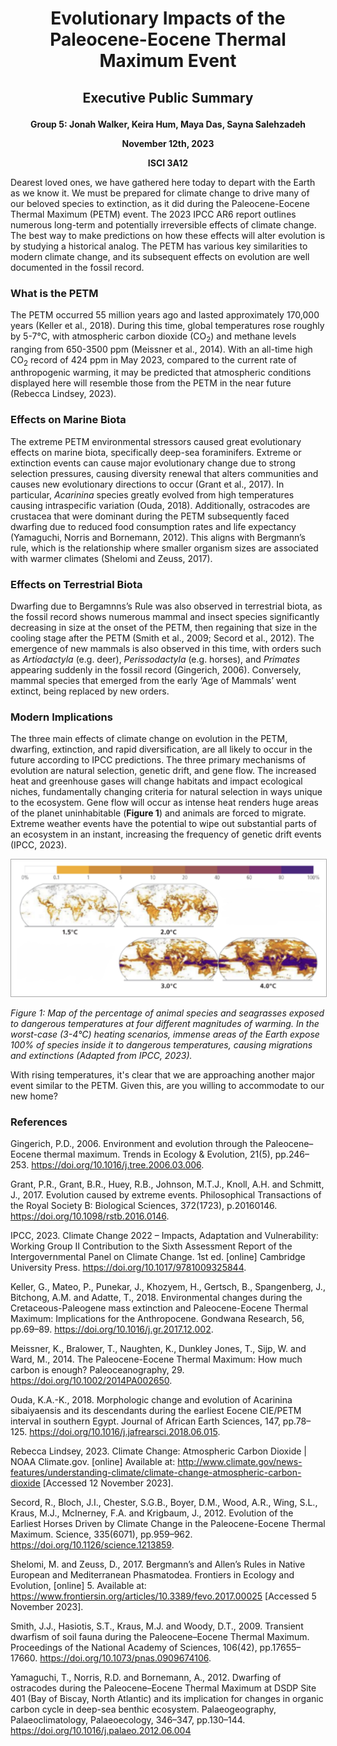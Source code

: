 # <p align=center> Evolutionary Impacts of the Paleocene-Eocene Thermal Maximum Event
## <p align=center> Executive Public Summary
**<p align=center> Group 5: Jonah Walker, Keira Hum, Maya Das, Sayna Salehzadeh**
**<p align=center> November 12th, 2023**
**<p align=center> ISCI 3A12**

Dearest loved ones, we have gathered here today to depart with the Earth as we know it. We must be prepared for climate change to drive many of our beloved species to extinction, as it did during the Paleocene-Eocene Thermal Maximum (PETM) event.
The 2023 IPCC AR6 report outlines numerous long-term and potentially irreversible effects of climate change. The best way to make predictions on how these effects will alter evolution is by studying a historical analog. The PETM has various key similarities to modern climate change, and its subsequent effects on evolution are well documented in the fossil record.

### **What is the PETM**

The PETM occurred 55 million years ago and lasted approximately 170,000 years (Keller et al., 2018). During this time, global temperatures rose roughly by 5-7°C, with atmospheric carbon dioxide (CO<sub>2</sub>) and methane levels ranging from 650-3500 ppm (Meissner et al., 2014). With an all-time high CO<sub>2</sub> record of 424 ppm in May 2023, compared to the current rate of anthropogenic warming, it may be predicted that atmospheric conditions displayed here will resemble those from the PETM in the near future (Rebecca Lindsey, 2023).

### **Effects on Marine Biota**

The extreme PETM environmental stressors caused great evolutionary effects on marine biota, specifically deep-sea foraminifers. Extreme or extinction events can cause major evolutionary change due to strong selection pressures, causing diversity renewal that alters communities and causes new evolutionary directions to occur (Grant et al., 2017). In particular, _Acarinina_ species greatly evolved from high temperatures causing intraspecific variation (Ouda, 2018). Additionally, ostracodes are crustacea that were dominant during the PETM subsequently faced dwarfing due to reduced food consumption rates and life expectancy (Yamaguchi, Norris and Bornemann, 2012). This aligns with Bergmann’s rule, which is the relationship where smaller organism sizes are associated with warmer climates (Shelomi and Zeuss, 2017).

### **Effects on Terrestrial Biota**

Dwarfing due to Bergamnns’s Rule was also observed in terrestrial biota, as the fossil record shows numerous mammal and insect species significantly decreasing in size at the onset of the PETM, then regaining that size in the cooling stage after the PETM (Smith et al., 2009; Secord et al., 2012). The emergence of new mammals is also observed in this time, with orders such as _Artiodactyla_ (e.g. deer), _Perissodactyla_ (e.g. horses), and _Primates_ appearing suddenly in the fossil record (Gingerich, 2006). Conversely, mammal species that emerged from the early ‘Age of Mammals’ went extinct, being replaced by new orders.

### **Modern Implications**

The three main effects of climate change on evolution in the PETM, dwarfing, extinction, and rapid diversification, are all likely to occur in the future according to IPCC predictions. The three primary mechanisms of evolution are natural selection, genetic drift, and gene flow. The increased heat and greenhouse gases will change habitats and impact ecological niches, fundamentally changing criteria for natural selection in ways unique to the ecosystem. Gene flow will occur as intense heat renders huge areas of the planet uninhabitable (**Figure 1**) and animals are forced to migrate. Extreme weather events have the potential to wipe out substantial parts of an ecosystem in an instant, increasing the frequency of genetic drift events (IPCC, 2023). 

<img src="Public Executive Summary Figure 1.jpg" width="700" style="border: 1px solid darkgrey">

_Figure 1: Map of the percentage of animal species and seagrasses exposed to dangerous temperatures at four different magnitudes of warming. In the worst-case (3-4°C) heating scenarios, immense areas of the Earth expose 100% of species inside it to dangerous temperatures, causing migrations and extinctions (Adapted from IPCC, 2023)._

With rising temperatures, it's clear that we are approaching another major event similar to the PETM. Given this, are you willing to accommodate to our new home? 


















### **References**

Gingerich, P.D., 2006. Environment and evolution through the Paleocene–Eocene thermal maximum. Trends in Ecology & Evolution, 21(5), pp.246–253. https://doi.org/10.1016/j.tree.2006.03.006.

Grant, P.R., Grant, B.R., Huey, R.B., Johnson, M.T.J., Knoll, A.H. and Schmitt, J., 2017. Evolution caused by extreme events. Philosophical Transactions of the Royal Society B: 
Biological Sciences, 372(1723), p.20160146. https://doi.org/10.1098/rstb.2016.0146.

IPCC, 2023. Climate Change 2022 – Impacts, Adaptation and Vulnerability: Working Group II Contribution to the Sixth Assessment Report of the Intergovernmental Panel on Climate Change. 1st ed. [online] Cambridge University Press. https://doi.org/10.1017/9781009325844.

Keller, G., Mateo, P., Punekar, J., Khozyem, H., Gertsch, B., Spangenberg, J., Bitchong, A.M. and Adatte, T., 2018. Environmental changes during the Cretaceous-Paleogene mass extinction and Paleocene-Eocene Thermal Maximum: Implications for the Anthropocene. Gondwana Research, 56, pp.69–89. https://doi.org/10.1016/j.gr.2017.12.002.

Meissner, K., Bralower, T., Naughten, K., Dunkley Jones, T., Sijp, W. and Ward, M., 2014. The Paleocene-Eocene Thermal Maximum: How much carbon is enough? 
Paleoceanography, 29. https://doi.org/10.1002/2014PA002650.

Ouda, K.A.-K., 2018. Morphologic change and evolution of Acarinina sibaiyaensis and its descendants during the earliest Eocene CIE/PETM interval in southern Egypt. Journal of African Earth Sciences, 147, pp.78–125. https://doi.org/10.1016/j.jafrearsci.2018.06.015.

Rebecca Lindsey, 2023. Climate Change: Atmospheric Carbon Dioxide | NOAA Climate.gov. [online] Available at: <http://www.climate.gov/news-features/understanding-climate/climate-change-atmospheric-carbon-dioxide> [Accessed 12 November 2023].

Secord, R., Bloch, J.I., Chester, S.G.B., Boyer, D.M., Wood, A.R., Wing, S.L., Kraus, M.J., McInerney, F.A. and Krigbaum, J., 2012. Evolution of the Earliest Horses Driven by Climate Change in the Paleocene-Eocene Thermal Maximum. Science, 335(6071), pp.959–962. https://doi.org/10.1126/science.1213859.

Shelomi, M. and Zeuss, D., 2017. Bergmann’s and Allen’s Rules in Native European and Mediterranean Phasmatodea. Frontiers in Ecology and Evolution, [online] 5. Available at: <https://www.frontiersin.org/articles/10.3389/fevo.2017.00025> [Accessed 5 November 2023].

Smith, J.J., Hasiotis, S.T., Kraus, M.J. and Woody, D.T., 2009. Transient dwarfism of soil fauna during the Paleocene–Eocene Thermal Maximum. Proceedings of the National Academy of Sciences, 106(42), pp.17655–17660. https://doi.org/10.1073/pnas.0909674106.

Yamaguchi, T., Norris, R.D. and Bornemann, A., 2012. Dwarfing of ostracodes during the Paleocene–Eocene Thermal Maximum at DSDP Site 401 (Bay of Biscay, North Atlantic) and its implication for changes in organic carbon cycle in deep-sea benthic ecosystem. Palaeogeography, Palaeoclimatology, Palaeoecology, 346–347, pp.130–144. https://doi.org/10.1016/j.palaeo.2012.06.004
